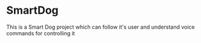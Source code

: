 # SmartDog
This is a Smart Dog project which can follow it's user and understand voice commands for controlling it
